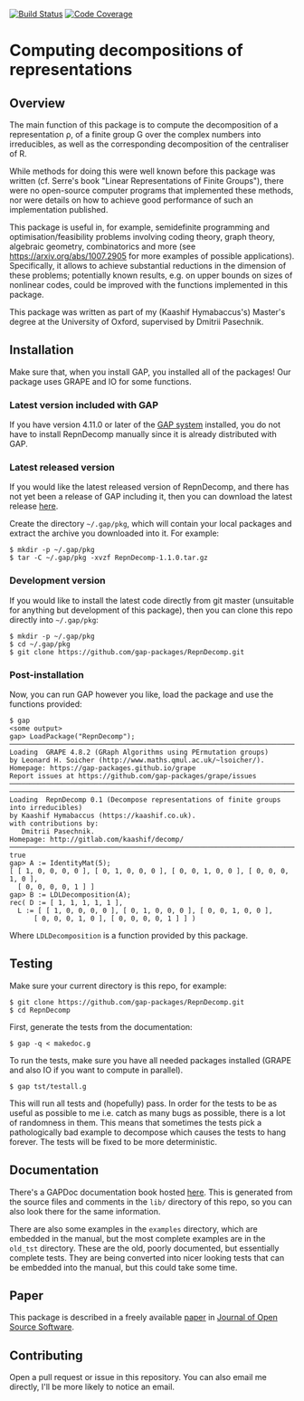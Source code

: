 [![Build Status](https://travis-ci.org/gap-packages/RepnDecomp.svg?branch=master)](https://travis-ci.org/gap-packages/RepnDecomp)
[![Code Coverage](https://codecov.io/github/gap-packages/RepnDecomp/coverage.svg?branch=master&token=)](https://codecov.io/gh/gap-packages/RepnDecomp)

# Computing decompositions of representations

## Overview

The main function of this package is to compute the decomposition of a
representation ρ, of a finite group G over the complex numbers into
irreducibles, as well as the corresponding decomposition of the
centraliser of R.

While methods for doing this were well known before this package was
written (cf.  Serre's book "Linear Representations of Finite Groups"),
there were no open-source computer programs that implemented these
methods, nor were details on how to achieve good performance of such
an implementation published.

This package is useful in, for example, semidefinite programming and
optimisation/feasibility problems involving coding theory, graph
theory, algebraic geometry, combinatorics and more (see
https://arxiv.org/abs/1007.2905 for more examples of possible
applications). Specifically, it allows to achieve substantial
reductions in the dimension of these problems; potentially known
results, e.g. on upper bounds on sizes of nonlinear codes, could be
improved with the functions implemented in this package.

This package was written as part of my (Kaashif Hymabaccus's) Master's
degree at the University of Oxford, supervised by Dmitrii Pasechnik.

## Installation

Make sure that, when you install GAP, you installed all of the
packages! Our package uses GRAPE and IO for some functions.

### Latest version included with GAP

If you have version 4.11.0 or later of the
[GAP system](https://www.gap-system.org/Download/index.html)
installed, you do not have to install RepnDecomp manually since it is
already distributed with GAP.

### Latest released version

If you would like the latest released version of RepnDecomp, and there
has not yet been a release of GAP including it, then you can download
the latest release
[here](https://gap-packages.github.io/RepnDecomp/).

Create the directory `~/.gap/pkg`, which will contain your local
packages and extract the archive you downloaded into it. For example:

    $ mkdir -p ~/.gap/pkg
    $ tar -C ~/.gap/pkg -xvzf RepnDecomp-1.1.0.tar.gz

### Development version

If you would like to install the latest code directly from git master
(unsuitable for anything but development of this package), then you
can clone this repo directly into `~/.gap/pkg`:

    $ mkdir -p ~/.gap/pkg
    $ cd ~/.gap/pkg
    $ git clone https://github.com/gap-packages/RepnDecomp.git

### Post-installation

Now, you can run GAP however you like, load the package and use the
functions provided:

```
$ gap
<some output>
gap> LoadPackage("RepnDecomp");
───────────────────────────────────────────────────────────────────────────────
Loading  GRAPE 4.8.2 (GRaph Algorithms using PErmutation groups)
by Leonard H. Soicher (http://www.maths.qmul.ac.uk/~lsoicher/).
Homepage: https://gap-packages.github.io/grape
Report issues at https://github.com/gap-packages/grape/issues
───────────────────────────────────────────────────────────────────────────────
───────────────────────────────────────────────────────────────────────────────
Loading  RepnDecomp 0.1 (Decompose representations of finite groups into irreducibles)
by Kaashif Hymabaccus (https://kaashif.co.uk).
with contributions by:
   Dmitrii Pasechnik.
Homepage: http://gitlab.com/kaashif/decomp/
───────────────────────────────────────────────────────────────────────────────
true
gap> A := IdentityMat(5);
[ [ 1, 0, 0, 0, 0 ], [ 0, 1, 0, 0, 0 ], [ 0, 0, 1, 0, 0 ], [ 0, 0, 0, 1, 0 ],
  [ 0, 0, 0, 0, 1 ] ]
gap> B := LDLDecomposition(A);
rec( D := [ 1, 1, 1, 1, 1 ],
  L := [ [ 1, 0, 0, 0, 0 ], [ 0, 1, 0, 0, 0 ], [ 0, 0, 1, 0, 0 ],
      [ 0, 0, 0, 1, 0 ], [ 0, 0, 0, 0, 1 ] ] )
```

Where `LDLDecomposition` is a function provided by this package.

## Testing

Make sure your current directory is this repo, for example:

    $ git clone https://github.com/gap-packages/RepnDecomp.git
    $ cd RepnDecomp

First, generate the tests from the documentation:

    $ gap -q < makedoc.g

To run the tests, make sure you have all needed packages installed
(GRAPE and also IO if you want to compute in parallel).

    $ gap tst/testall.g

This will run all tests and (hopefully) pass. In order for the tests
to be as useful as possible to me i.e. catch as many bugs as possible,
there is a lot of randomness in them. This means that sometimes the
tests pick a pathologically bad example to decompose which causes the
tests to hang forever. The tests will be fixed to be more
deterministic.

## Documentation

There's a GAPDoc documentation book hosted
[here](https://gap-packages.github.io/RepnDecomp/doc/chap0.html). This
is generated from the source files and comments in the `lib/`
directory of this repo, so you can also look there for the same
information.

There are also some examples in the `examples` directory, which are
embedded in the manual, but the most complete examples are in the
`old_tst` directory. These are the old, poorly documented, but
essentially complete tests. They are being converted into nicer
looking tests that can be embedded into the manual, but this could
take some time.

## Paper

This package is described in a freely available [paper](https://joss.theoj.org/papers/10.21105/joss.01835) in
[Journal of Open Source Software](https://joss.theoj.org/).

## Contributing

Open a pull request or issue in this repository. You can also email me
directly, I'll be more likely to notice an email.
